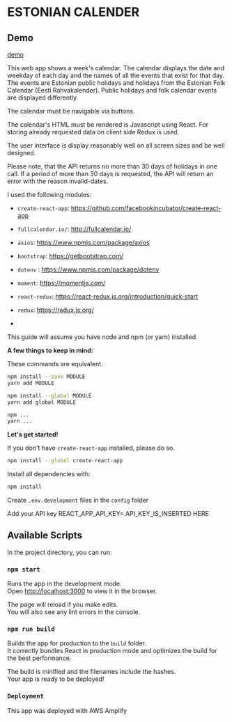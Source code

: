 # ESTONIAN CALENDER

## Demo

[demo](`https://master.d13q0mzo5ovp90.amplifyapp.com/`)

This web app shows a week's calendar.
The calendar displays the date and weekday of each day and the names of all the events that exist for that day. The events are Estonian public holidays and holidays from the Estonian Folk Calendar (Eesti Rahvakalender). Public holidays and folk calendar events are displayed differently.

The calendar must be navigable via buttons.

The calendar's HTML must be rendered is Javascript using React. For storing already requested data on client side Redux is used.

The user interface is display reasonably well on all screen sizes and be well designed.

Please note, that the API returns no more than 30 days of holidays in one call. If a period of more than 30 days is requested, the API will return an error with the reason invalid-dates.

I used the following modules:

- `create-react-app`: https://github.com/facebookincubator/create-react-app
- `fullcalendar.io/`: http://fullcalendar.io/
- `axios`: https://www.npmjs.com/package/axios
- `bootstrap`: https://getbootstrap.com/

- `dotenv` : https://www.npmjs.com/package/dotenv
- `moment`: https://momentjs.com/
- `react-redux`: https://react-redux.js.org/introduction/quick-start
- `redux`: https://redux.js.org/
-

This guide will assume you have node and npm (or yarn) installed.

**A few things to keep in mind:**

These commands are equivalent.

```bash
npm install --save MODULE
yarn add MODULE

npm install --global MODULE
yarn add global MODULE

npm ...
yarn ...
```

**Let's get started!**

If you don't have `create-react-app` installed, please do so.

```bash
npm install --global create-react-app
```

Install all dependencies with:

```bash
npm install
```

Create `.env.development` files in the `config` folder

Add your API key
REACT_APP_API_KEY= API_KEY_IS_INSERTED HERE

## Available Scripts

In the project directory, you can run:

### `npm start`

Runs the app in the development mode.<br />
Open [http://localhost:3000](http://localhost:3000) to view it in the browser.

The page will reload if you make edits.<br />
You will also see any lint errors in the console.

### `npm run build`

Builds the app for production to the `build` folder.<br />
It correctly bundles React in production mode and optimizes the build for the best performance.

The build is minified and the filenames include the hashes.<br />
Your app is ready to be deployed!

### `Deployment`

This app was deployed with AWS Amplify
